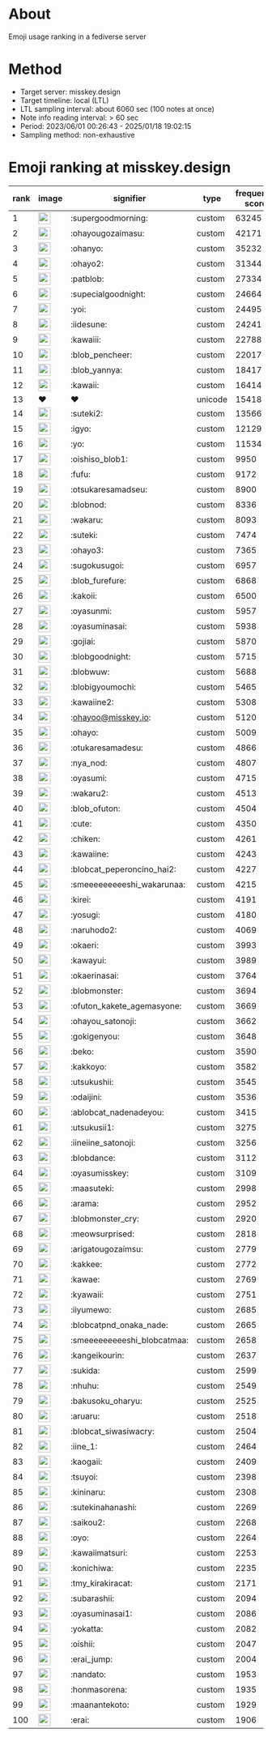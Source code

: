 # About
Emoji usage ranking in a fediverse server

# Method
- Target server: misskey.design
- Target timeline: local (LTL)
- LTL sampling interval: about 6060 sec (100 notes at once)
- Note info reading interval: > 60 sec
- Period: 2023/06/01 00:26:43 - 2025/01/18 19:02:15 
- Sampling method: non-exhaustive

# Emoji ranking at misskey.design

|rank|image|signifier|type|frequency score|
|----|----|----|----|----|
|1|<img height="24" src="https://misskey.design/emoji/supergoodmorning.webp">|:supergoodmorning:|custom|63245|
|2|<img height="24" src="https://misskey.design/emoji/ohayougozaimasu.webp">|:ohayougozaimasu:|custom|42171|
|3|<img height="24" src="https://misskey.design/emoji/ohanyo.webp">|:ohanyo:|custom|35232|
|4|<img height="24" src="https://misskey.design/emoji/ohayo2.webp">|:ohayo2:|custom|31344|
|5|<img height="24" src="https://misskey.design/emoji/patblob.webp">|:patblob:|custom|27334|
|6|<img height="24" src="https://misskey.design/emoji/supecialgoodnight.webp">|:supecialgoodnight:|custom|24664|
|7|<img height="24" src="https://misskey.design/emoji/yoi.webp">|:yoi:|custom|24495|
|8|<img height="24" src="https://misskey.design/emoji/iidesune.webp">|:iidesune:|custom|24241|
|9|<img height="24" src="https://misskey.design/emoji/kawaiii.webp">|:kawaiii:|custom|22788|
|10|<img height="24" src="https://misskey.design/emoji/blob_pencheer.webp">|:blob_pencheer:|custom|22017|
|11|<img height="24" src="https://misskey.design/emoji/blob_yannya.webp">|:blob_yannya:|custom|18417|
|12|<img height="24" src="https://misskey.design/emoji/kawaii.webp">|:kawaii:|custom|16414|
|13|❤|❤|unicode|15418|
|14|<img height="24" src="https://misskey.design/emoji/suteki2.webp">|:suteki2:|custom|13566|
|15|<img height="24" src="https://misskey.design/emoji/igyo.webp">|:igyo:|custom|12129|
|16|<img height="24" src="https://misskey.design/emoji/yo.webp">|:yo:|custom|11534|
|17|<img height="24" src="https://misskey.design/emoji/oishiso_blob1.webp">|:oishiso_blob1:|custom|9950|
|18|<img height="24" src="https://misskey.design/emoji/fufu.webp">|:fufu:|custom|9172|
|19|<img height="24" src="https://misskey.design/emoji/otsukaresamadseu.webp">|:otsukaresamadseu:|custom|8900|
|20|<img height="24" src="https://misskey.design/emoji/blobnod.webp">|:blobnod:|custom|8336|
|21|<img height="24" src="https://misskey.design/emoji/wakaru.webp">|:wakaru:|custom|8093|
|22|<img height="24" src="https://misskey.design/emoji/suteki.webp">|:suteki:|custom|7474|
|23|<img height="24" src="https://misskey.design/emoji/ohayo3.webp">|:ohayo3:|custom|7365|
|24|<img height="24" src="https://misskey.design/emoji/sugokusugoi.webp">|:sugokusugoi:|custom|6957|
|25|<img height="24" src="https://misskey.design/emoji/blob_furefure.webp">|:blob_furefure:|custom|6868|
|26|<img height="24" src="https://misskey.design/emoji/kakoii.webp">|:kakoii:|custom|6500|
|27|<img height="24" src="https://misskey.design/emoji/oyasunmi.webp">|:oyasunmi:|custom|5957|
|28|<img height="24" src="https://misskey.design/emoji/oyasuminasai.webp">|:oyasuminasai:|custom|5938|
|29|<img height="24" src="https://misskey.design/emoji/gojiai.webp">|:gojiai:|custom|5870|
|30|<img height="24" src="https://misskey.design/emoji/blobgoodnight.webp">|:blobgoodnight:|custom|5715|
|31|<img height="24" src="https://misskey.design/emoji/blobwuw.webp">|:blobwuw:|custom|5688|
|32|<img height="24" src="https://misskey.design/emoji/blobigyoumochi.webp">|:blobigyoumochi:|custom|5465|
|33|<img height="24" src="https://misskey.design/emoji/kawaiine2.webp">|:kawaiine2:|custom|5308|
|34|<img height="24" src="https://misskey.design/emoji/ohayoo.webp">|:ohayoo@misskey.io:|custom|5120|
|35|<img height="24" src="https://misskey.design/emoji/ohayo.webp">|:ohayo:|custom|5009|
|36|<img height="24" src="https://misskey.design/emoji/otukaresamadesu.webp">|:otukaresamadesu:|custom|4866|
|37|<img height="24" src="https://misskey.design/emoji/nya_nod.webp">|:nya_nod:|custom|4807|
|38|<img height="24" src="https://misskey.design/emoji/oyasumi.webp">|:oyasumi:|custom|4715|
|39|<img height="24" src="https://misskey.design/emoji/wakaru2.webp">|:wakaru2:|custom|4513|
|40|<img height="24" src="https://misskey.design/emoji/blob_ofuton.webp">|:blob_ofuton:|custom|4504|
|41|<img height="24" src="https://misskey.design/emoji/cute.webp">|:cute:|custom|4350|
|42|<img height="24" src="https://misskey.design/emoji/chiken.webp">|:chiken:|custom|4261|
|43|<img height="24" src="https://misskey.design/emoji/kawaiine.webp">|:kawaiine:|custom|4243|
|44|<img height="24" src="https://misskey.design/emoji/blobcat_peperoncino_hai2.webp">|:blobcat_peperoncino_hai2:|custom|4227|
|45|<img height="24" src="https://misskey.design/emoji/smeeeeeeeeeshi_wakarunaa.webp">|:smeeeeeeeeeshi_wakarunaa:|custom|4215|
|46|<img height="24" src="https://misskey.design/emoji/kirei.webp">|:kirei:|custom|4191|
|47|<img height="24" src="https://misskey.design/emoji/yosugi.webp">|:yosugi:|custom|4180|
|48|<img height="24" src="https://misskey.design/emoji/naruhodo2.webp">|:naruhodo2:|custom|4069|
|49|<img height="24" src="https://misskey.design/emoji/okaeri.webp">|:okaeri:|custom|3993|
|50|<img height="24" src="https://misskey.design/emoji/kawayui.webp">|:kawayui:|custom|3989|
|51|<img height="24" src="https://misskey.design/emoji/okaerinasai.webp">|:okaerinasai:|custom|3764|
|52|<img height="24" src="https://misskey.design/emoji/blobmonster.webp">|:blobmonster:|custom|3694|
|53|<img height="24" src="https://misskey.design/emoji/ofuton_kakete_agemasyone.webp">|:ofuton_kakete_agemasyone:|custom|3669|
|54|<img height="24" src="https://misskey.design/emoji/ohayou_satonoji.webp">|:ohayou_satonoji:|custom|3662|
|55|<img height="24" src="https://misskey.design/emoji/gokigenyou.webp">|:gokigenyou:|custom|3648|
|56|<img height="24" src="https://misskey.design/emoji/beko.webp">|:beko:|custom|3590|
|57|<img height="24" src="https://misskey.design/emoji/kakkoyo.webp">|:kakkoyo:|custom|3582|
|58|<img height="24" src="https://misskey.design/emoji/utsukushii.webp">|:utsukushii:|custom|3545|
|59|<img height="24" src="https://misskey.design/emoji/odaijini.webp">|:odaijini:|custom|3536|
|60|<img height="24" src="https://misskey.design/emoji/ablobcat_nadenadeyou.webp">|:ablobcat_nadenadeyou:|custom|3415|
|61|<img height="24" src="https://misskey.design/emoji/utsukusii1.webp">|:utsukusii1:|custom|3275|
|62|<img height="24" src="https://misskey.design/emoji/iineiine_satonoji.webp">|:iineiine_satonoji:|custom|3256|
|63|<img height="24" src="https://misskey.design/emoji/blobdance.webp">|:blobdance:|custom|3112|
|64|<img height="24" src="https://misskey.design/emoji/oyasumisskey.webp">|:oyasumisskey:|custom|3109|
|65|<img height="24" src="https://misskey.design/emoji/maasuteki.webp">|:maasuteki:|custom|2998|
|66|<img height="24" src="https://misskey.design/emoji/arama.webp">|:arama:|custom|2952|
|67|<img height="24" src="https://misskey.design/emoji/blobmonster_cry.webp">|:blobmonster_cry:|custom|2920|
|68|<img height="24" src="https://misskey.design/emoji/meowsurprised.webp">|:meowsurprised:|custom|2818|
|69|<img height="24" src="https://misskey.design/emoji/arigatougozaimsu.webp">|:arigatougozaimsu:|custom|2779|
|70|<img height="24" src="https://misskey.design/emoji/kakkee.webp">|:kakkee:|custom|2772|
|71|<img height="24" src="https://misskey.design/emoji/kawae.webp">|:kawae:|custom|2769|
|72|<img height="24" src="https://misskey.design/emoji/kyawaii.webp">|:kyawaii:|custom|2751|
|73|<img height="24" src="https://misskey.design/emoji/iiyumewo.webp">|:iiyumewo:|custom|2685|
|74|<img height="24" src="https://misskey.design/emoji/blobcatpnd_onaka_nade.webp">|:blobcatpnd_onaka_nade:|custom|2665|
|75|<img height="24" src="https://misskey.design/emoji/smeeeeeeeeeshi_blobcatmaa.webp">|:smeeeeeeeeeshi_blobcatmaa:|custom|2658|
|76|<img height="24" src="https://misskey.design/emoji/kangeikourin.webp">|:kangeikourin:|custom|2637|
|77|<img height="24" src="https://misskey.design/emoji/sukida.webp">|:sukida:|custom|2599|
|78|<img height="24" src="https://misskey.design/emoji/nhuhu.webp">|:nhuhu:|custom|2549|
|79|<img height="24" src="https://misskey.design/emoji/bakusoku_oharyu.webp">|:bakusoku_oharyu:|custom|2525|
|80|<img height="24" src="https://misskey.design/emoji/aruaru.webp">|:aruaru:|custom|2518|
|81|<img height="24" src="https://misskey.design/emoji/blobcat_siwasiwacry.webp">|:blobcat_siwasiwacry:|custom|2504|
|82|<img height="24" src="https://misskey.design/emoji/iine_1.webp">|:iine_1:|custom|2464|
|83|<img height="24" src="https://misskey.design/emoji/kaogaii.webp">|:kaogaii:|custom|2409|
|84|<img height="24" src="https://misskey.design/emoji/tsuyoi.webp">|:tsuyoi:|custom|2398|
|85|<img height="24" src="https://misskey.design/emoji/kininaru.webp">|:kininaru:|custom|2308|
|86|<img height="24" src="https://misskey.design/emoji/sutekinahanashi.webp">|:sutekinahanashi:|custom|2269|
|87|<img height="24" src="https://misskey.design/emoji/saikou2.webp">|:saikou2:|custom|2268|
|88|<img height="24" src="https://misskey.design/emoji/oyo.webp">|:oyo:|custom|2264|
|89|<img height="24" src="https://misskey.design/emoji/kawaiimatsuri.webp">|:kawaiimatsuri:|custom|2253|
|90|<img height="24" src="https://misskey.design/emoji/konichiwa.webp">|:konichiwa:|custom|2235|
|91|<img height="24" src="https://misskey.design/emoji/tmy_kirakiracat.webp">|:tmy_kirakiracat:|custom|2171|
|92|<img height="24" src="https://misskey.design/emoji/subarashii.webp">|:subarashii:|custom|2094|
|93|<img height="24" src="https://misskey.design/emoji/oyasuminasai1.webp">|:oyasuminasai1:|custom|2086|
|94|<img height="24" src="https://misskey.design/emoji/yokatta.webp">|:yokatta:|custom|2082|
|95|<img height="24" src="https://misskey.design/emoji/oishii.webp">|:oishii:|custom|2047|
|96|<img height="24" src="https://misskey.design/emoji/erai_jump.webp">|:erai_jump:|custom|2004|
|97|<img height="24" src="https://misskey.design/emoji/nandato.webp">|:nandato:|custom|1953|
|98|<img height="24" src="https://misskey.design/emoji/honmasorena.webp">|:honmasorena:|custom|1935|
|99|<img height="24" src="https://misskey.design/emoji/maanantekoto.webp">|:maanantekoto:|custom|1929|
|100|<img height="24" src="https://misskey.design/emoji/erai.webp">|:erai:|custom|1906|
